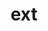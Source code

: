 ---
layout: page
title: ext
permalink: https://wikiroulette.co/
description: A collection of my writings.
nav: true
nav_order: 7
---